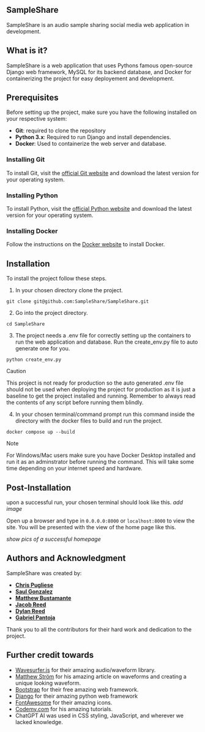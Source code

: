 ## **SampleShare**
SampleShare is an audio sample sharing social media web application in development. 

## **What is it?**
SampleShare is a web application that uses Pythons famous open-source Django web framework, MySQL for its backend database, and Docker for containerizing the project for easy deployement and development. 

## Prerequisites

Before setting up the project, make sure you have the following installed on your respective system:
- **Git**: required to clone the repository
- **Python 3.x**: Required to run Django and install dependencies.
- **Docker**: Used to containerize the web server and database.

### Installing Git
To install Git, visit the [official Git website](https://git-scm.com/) and download the latest version for your operating system.

### Installing Python
To install Python, visit the [official Python website](https://www.python.org/downloads/) and download the latest version for your operating system.

### Installing Docker
Follow the instructions on the [Docker website](https://docs.docker.com/get-docker/) to install Docker.

## **Installation**
To install the project follow these steps.

1. In your chosen directory clone the project.
```
git clone git@github.com:SampleShare/SampleShare.git
```
2. Go into the project directory. 
```
cd SampleShare
```
3. The project needs a .env file for correctly setting up the containers to run the web application and database. Run the create_env.py file to auto generate one for you.
```
python create_env.py
```
> [!caution] 
> This project is not ready for production so the auto generated .env file should not be used when deploying the project for production as it is just a baseline to get the project installed and running. Remember to always read the contents of any script before running them blindly.

4. In your chosen terminal/command prompt run this command inside the directory with the docker files to build and run the project.
```
docker compose up --build
```
> [!note] 
> For Windows/Mac users make sure you have Docker Desktop installed and run it as an adminstrator before running the command. This will take some time depending on your internet speed and hardware.

## **Post-Installation**
upon a successful run, your chosen terminal should look like this.
*add image*

Open up a browser and type in 
`
0.0.0.0:8000
`
or 
`
localhost:8000
`
to view the site. You will be presented with the view of the home page like this.

*show pics of a successful homepage*




## **Authors and Acknowledgment**

SampleShare was created by:

- **[Chris Pugliese](https://github.com/chrispugliese)**
- **[Saul Gonzalez](https://github.com/saul178)**
- **[Matthew Bustamante](https://github.com/Matthew-Bustamante)**
- **[Jacob Reed](https://github.com/BeachPeddler)**
- **[Dylan Reed](https://github.com/DylanCReed)**
- **[Gabriel Pantoja](https://github.com/Jeze2)**

Thank you to all the contributors for their hard work and dedication to the project.

## **Further credit towards** 
- [Wavesurfer.js](https://wavesurfer.xyz/) for their amazing audio/waveform library.
- [Matthew Ström](https://css-tricks.com/making-an-audio-waveform-visualizer-with-vanilla-javascript/) for his amazing article on waveforms and creating a unique looking waveform.
- [Bootstrap](https://getbootstrap.com/) for their free amazing web framework.
- [Django](https://www.djangoproject.com/) for their amazing python web framework
- [FontAwesome](https://fontawesome.com/) for their amazing icons.
- [Codemy.com](https://www.youtube.com/@Codemycom) for his amazing tutorials.
- ChatGPT AI was used in CSS styling, JavaScript, and wherever we lacked knowledge.

